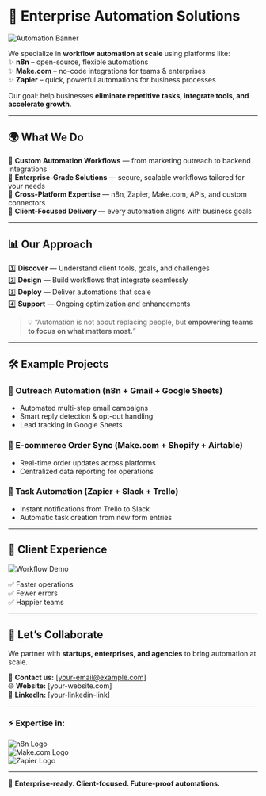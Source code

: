 # 🚀 Enterprise Automation Solutions  

![Automation Banner](https://media.giphy.com/media/v1.Y2lkPTc5MGI3NjExb3c1d3NwYXRnZzZvNHR3cTFtb2x4Z2lsbmJub3A2czU4M2MwcWxvcyZlcD12MV9naWZzX3NlYXJjaCZjdD1n/BHNfhgU63qrks/giphy.gif)  

We specialize in **workflow automation at scale** using platforms like:  
✨ **n8n** – open-source, flexible automations  
✨ **Make.com** – no-code integrations for teams & enterprises  
✨ **Zapier** – quick, powerful automations for business processes  

Our goal: help businesses **eliminate repetitive tasks, integrate tools, and accelerate growth**.  

---

## 🌍 What We Do  

🔹 **Custom Automation Workflows** — from marketing outreach to backend integrations  
🔹 **Enterprise-Grade Solutions** — secure, scalable workflows tailored for your needs  
🔹 **Cross-Platform Expertise** — n8n, Zapier, Make.com, APIs, and custom connectors  
🔹 **Client-Focused Delivery** — every automation aligns with business goals  

---

## 📊 Our Approach  

1️⃣ **Discover** — Understand client tools, goals, and challenges  
2️⃣ **Design** — Build workflows that integrate seamlessly  
3️⃣ **Deploy** — Deliver automations that scale  
4️⃣ **Support** — Ongoing optimization and enhancements  

> 💡 “Automation is not about replacing people, but **empowering teams to focus on what matters most.**”  

---

## 🛠 Example Projects  

### 🔹 Outreach Automation (n8n + Gmail + Google Sheets)  
- Automated multi-step email campaigns  
- Smart reply detection & opt-out handling  
- Lead tracking in Google Sheets  

### 🔹 E-commerce Order Sync (Make.com + Shopify + Airtable)  
- Real-time order updates across platforms  
- Centralized data reporting for operations  

### 🔹 Task Automation (Zapier + Slack + Trello)  
- Instant notifications from Trello to Slack  
- Automatic task creation from new form entries  

---

## 📸 Client Experience  

![Workflow Demo](https://media.giphy.com/media/v1.Y2lkPTc5MGI3NjExdWQ2ZXo3ZTI1MG9wZjFoMHg3dzM0M3YyaThnbWtmYTI1YWtldHZrbiZlcD12MV9naWZzX3NlYXJjaCZjdD1n/l0MYEqEzwMWFCg8rm/giphy.gif)  

✅ Faster operations  
✅ Fewer errors  
✅ Happier teams  

---

## 🤝 Let’s Collaborate  

We partner with **startups, enterprises, and agencies** to bring automation at scale.  

📧 **Contact us:** [your-email@example.com]  
🌐 **Website:** [your-website.com]  
💼 **LinkedIn:** [your-linkedin-link]  

---

### ⚡ Expertise in:
![n8n Logo](https://avatars.githubusercontent.com/u/45487711?s=48&v=4)  
![Make.com Logo](https://avatars.githubusercontent.com/u/22738428?s=48&v=4)  
![Zapier Logo](https://avatars.githubusercontent.com/u/7055555?s=48&v=4)  

---

🔹 **Enterprise-ready. Client-focused. Future-proof automations.**  

